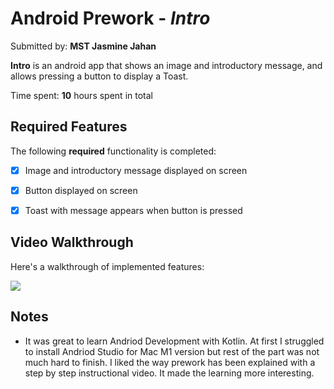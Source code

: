 # Android Prework - *Intro*

Submitted by: **MST Jasmine Jahan**

**Intro** is an android app that shows an image and introductory message, and allows pressing a button to display a Toast. 

Time spent: **10** hours spent in total

## Required Features

The following **required** functionality is completed:

* [x] Image and introductory message displayed on screen
* [x] Button displayed on screen
* [x] Toast with message appears when button is pressed 


## Video Walkthrough

Here's a walkthrough of implemented features:

![](https://i.imgur.com/BPuIwTo.gif)



## Notes

* It was great to learn Andriod Development with Kotlin. At first I struggled to install Andriod Studio for Mac M1 version but rest of the part was not much hard to finish. I liked the way prework has been explained with a step by step instructional video. It made the learning more interesting. 

